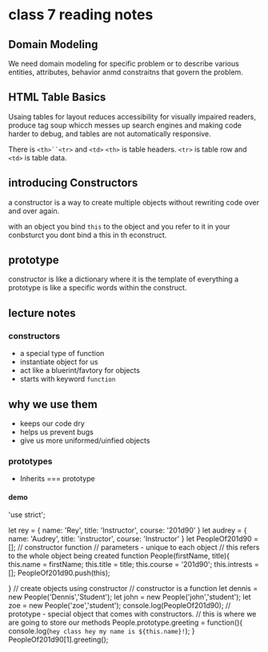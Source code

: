 # class 7 reading notes

## Domain Modeling

We need domain modeling for specific problem or to describe various entities, attributes, behavior anmd constraitns that govern the problem.

## HTML Table Basics

Usaing tables for layout reduces accessibility for visually impaired readers, produce tag soup whicch messes up search engines and making code harder to debug, and tables are not automatically responsive.

There is `<th>``<tr>` and `<td>` `<th>` is table headers. `<tr>` is table row and `<td>` is table data.

## introducing Constructors

a constructor is a way to create multiple objects without rewriting code over and over again.

with an object you bind `this` to the object and you refer to it in your conbsturct you dont bind a this in th econstruct.

## prototype

constructor is like a dictionary where it is the template of everything a prototype is like a specific words within the construct.

## lecture notes

### constructors

- a special type of function
- instantiate object for us
- act like a bluerint/favtory for objects
- starts with keyword `function`

## why we use them

- keeps our code dry
- helps us prevent bugs
- give us more uniformed/uinfied objects

### prototypes

- Inherits === prototype

#### demo

'use strict';

let rey = {
  name: 'Rey',
  title: 'Instructor',
  course: '201d90'
}
let audrey = {
  name: 'Audrey',
  title: 'instructor',
  course: 'Instructor'
}
let PeopleOf201d90 = [];
// constructor function
 // parameters - unique to each object
// this refers to the whole object being created
function People(firstName, title){
  this.name =  firstName;
  this.title = title;
  this.course = '201d90';
  this.intrests = [];
  PeopleOf201d90.push(this);
  
}
// create objects using constructor
//  constructor is a function
let dennis = new People('Dennis','Student');
let john = new People('john','student');
let zoe = new People('zoe','student');
console.log(PeopleOf201d90);
//  prototype - special object that comes with constructors. 
// this is where we are going to store our methods
People.prototype.greeting = function(){
  console.log(`hey class hey my name is ${this.name}!`);
}
PeopleOf201d90[1].greeting();